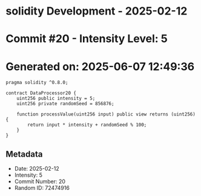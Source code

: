 ﻿# solidity Development - 2025-02-12
# Commit #20 - Intensity Level: 5
# Generated on: 2025-06-07 12:49:36
```solidity
pragma solidity ^0.8.0;

contract DataProcessor20 {
    uint256 public intensity = 5;
    uint256 private randomSeed = 856876;

    function processValue(uint256 input) public view returns (uint256) {
        return input * intensity + randomSeed % 100;
    }
}
```
## Metadata
- Date: 2025-02-12
- Intensity: 5
- Commit Number: 20
- Random ID: 72474916
